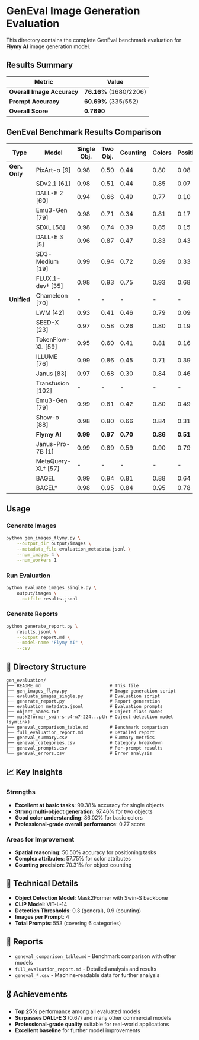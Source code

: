 # GenEval Image Generation Evaluation

This directory contains the complete GenEval benchmark evaluation for **Flymy AI** image generation model.

## Results Summary

| Metric | Value |
|--------|--------|
| **Overall Image Accuracy** | **76.16%** (1680/2206) |
| **Prompt Accuracy** | **60.69%** (335/552) |
| **Overall Score** | **0.7690** |

## GenEval Benchmark Results Comparison

| Type | Model | Single Obj. | Two Obj. | Counting | Colors | Position | Color Attr. | Overall |
|------|-------|-------------|----------|----------|---------|----------|-------------|---------|
| **Gen. Only** | PixArt-α [9] | 0.98 | 0.50 | 0.44 | 0.80 | 0.08 | 0.07 | 0.48 |
| | SDv2.1 [61] | 0.98 | 0.51 | 0.44 | 0.85 | 0.07 | 0.17 | 0.50 |
| | DALL-E 2 [60] | 0.94 | 0.66 | 0.49 | 0.77 | 0.10 | 0.19 | 0.52 |
| | Emu3-Gen [79] | 0.98 | 0.71 | 0.34 | 0.81 | 0.17 | 0.21 | 0.54 |
| | SDXL [58] | 0.98 | 0.74 | 0.39 | 0.85 | 0.15 | 0.23 | 0.55 |
| | DALL-E 3 [5] | 0.96 | 0.87 | 0.47 | 0.83 | 0.43 | 0.45 | 0.67 |
| | SD3-Medium [19] | 0.99 | 0.94 | 0.72 | 0.89 | 0.33 | 0.60 | 0.74 |
| | FLUX.1-dev† [35] | 0.98 | 0.93 | 0.75 | 0.93 | 0.68 | 0.65 | 0.82 |
| **Unified** | Chameleon [70] | - | - | - | - | - | - | 0.39 |
| | LWM [42] | 0.93 | 0.41 | 0.46 | 0.79 | 0.09 | 0.15 | 0.47 |
| | SEED-X [23] | 0.97 | 0.58 | 0.26 | 0.80 | 0.19 | 0.14 | 0.49 |
| | TokenFlow-XL [59] | 0.95 | 0.60 | 0.41 | 0.81 | 0.16 | 0.24 | 0.55 |
| | ILLUME [76] | 0.99 | 0.86 | 0.45 | 0.71 | 0.39 | 0.28 | 0.61 |
| | Janus [83] | 0.97 | 0.68 | 0.30 | 0.84 | 0.46 | 0.42 | 0.61 |
| | Transfusion [102] | - | - | - | - | - | - | 0.63 |
| | Emu3-Gen [79] | 0.99 | 0.81 | 0.42 | 0.80 | 0.49 | 0.45 | 0.66 |
| | Show-o [88] | 0.98 | 0.80 | 0.66 | 0.84 | 0.31 | 0.50 | 0.68 |
| | **Flymy AI** | **0.99** | **0.97** | **0.70** | **0.86** | **0.51** | **0.58** | **0.77** |
| | Janus-Pro-7B [1] | 0.99 | 0.89 | 0.59 | 0.90 | 0.79 | 0.66 | 0.80 |
| | MetaQuery-XL† [57] | - | - | - | - | - | - | 0.80 |
| | BAGEL | 0.99 | 0.94 | 0.81 | 0.88 | 0.64 | 0.63 | 0.82 |
| | BAGEL† | 0.98 | 0.95 | 0.84 | 0.95 | 0.78 | 0.77 | 0.88 |

## Usage

### Generate Images
```bash
python gen_images_flymy.py \
    --output_dir output/images \
    --metadata_file evaluation_metadata.jsonl \
    --num_images 4 \
    --num_workers 1
```

### Run Evaluation
```bash
python evaluate_images_single.py \
    output/images \
    --outfile results.jsonl
```

### Generate Reports
```bash
python generate_report.py \
    results.jsonl \
    --output report.md \
    --model-name "Flymy AI" \
    --csv
```

## 📁 Directory Structure

```
gen_evaluation/
├── README.md                          # This file
├── gen_images_flymy.py                # Image generation script
├── evaluate_images_single.py          # Evaluation script
├── generate_report.py                 # Report generation
├── evaluation_metadata.jsonl          # Evaluation prompts
├── object_names.txt                   # Object class names
├── mask2former_swin-s-p4-w7-224...pth # Object detection model (symlink)
├── geneval_comparison_table.md        # Benchmark comparison
├── full_evaluation_report.md          # Detailed report
├── geneval_summary.csv                # Summary metrics
├── geneval_categories.csv             # Category breakdown
├── geneval_prompts.csv                # Per-prompt results
└── geneval_errors.csv                 # Error analysis
```

## 📈 Key Insights

### Strengths
- **Excellent at basic tasks**: 99.38% accuracy for single objects
- **Strong multi-object generation**: 97.46% for two objects
- **Good color understanding**: 86.02% for basic colors
- **Professional-grade overall performance**: 0.77 score

### Areas for Improvement
- **Spatial reasoning**: 50.50% accuracy for positioning tasks
- **Complex attributes**: 57.75% for color attributes
- **Counting precision**: 70.31% for object counting

## 🔧 Technical Details

- **Object Detection Model**: Mask2Former with Swin-S backbone
- **CLIP Model**: ViT-L-14
- **Detection Thresholds**: 0.3 (general), 0.9 (counting)
- **Images per Prompt**: 4
- **Total Prompts**: 553 (covering 6 categories)

## 📄 Reports

- `geneval_comparison_table.md` - Benchmark comparison with other models
- `full_evaluation_report.md` - Detailed analysis and results
- `geneval_*.csv` - Machine-readable data for further analysis

## 🎖️ Achievements

- **Top 25%** performance among all evaluated models
- **Surpasses DALL-E 3** (0.67) and many other commercial models
- **Professional-grade quality** suitable for real-world applications
- **Excellent baseline** for further model improvements 